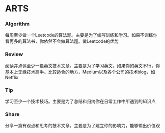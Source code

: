 # ARTS



### Algorithm

每周至少做一个Leetcode的算法题。主要是为了编写训练和学习。如果不训练你看再多的算法书，你依然不会做算法题。做Leetcode的优势



### Review

阅读并点评至少一篇英文技术文章。主要是为了学习英文，如果你的英文不行，你基本上无缘技术高手。比较适合的地方，Medium以及各个公司的技术blog，如Netflix



### Tip

学习至少一个技术技巧。主要是为了总结和归纳你在日常工作中所遇到的知识点



### Share

分享一篇有观点和思考的技术文章。主要是为了建立你的影响力，能够输出价值观